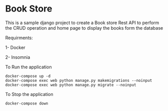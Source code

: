 # Book Store 

This is a sample django project to create a Book store Rest API to perform the CRUD operation and home page to display the books form the database

Requirments:

1- Docker

2- Insomnia


To Run the application 
```
docker-compose up -d
docker-compose exec web python manage.py makemigrations --noinput
docker-compose exec web python manage.py migrate --noinput
```

To Stop the application
```
docker-compose down
```